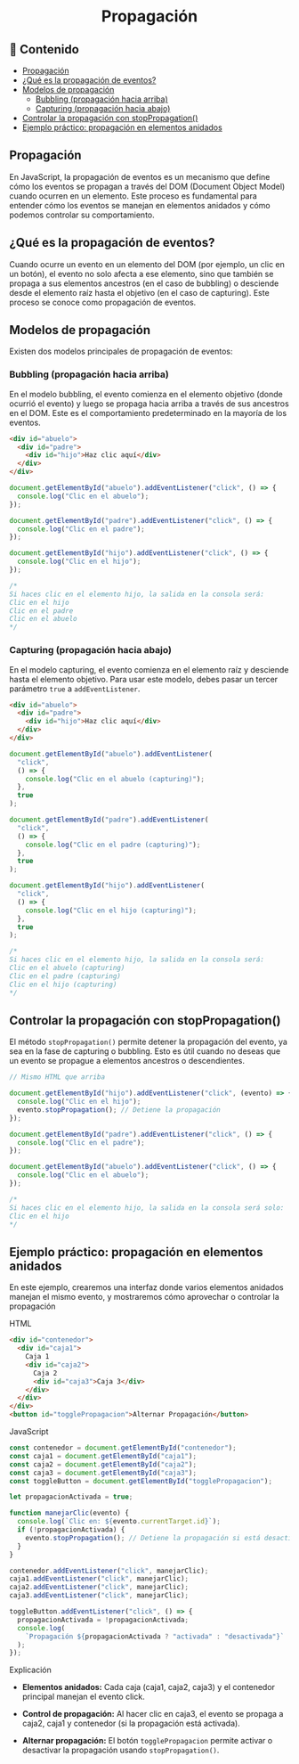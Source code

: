 <h1 align="center">Propagación</h1>

<h2>📑 Contenido</h2>

- [Propagación](#propagación)
- [¿Qué es la propagación de eventos?](#qué-es-la-propagación-de-eventos)
- [Modelos de propagación](#modelos-de-propagación)
  - [Bubbling (propagación hacia arriba)](#bubbling-propagación-hacia-arriba)
  - [Capturing (propagación hacia abajo)](#capturing-propagación-hacia-abajo)
- [Controlar la propagación con stopPropagation()](#controlar-la-propagación-con-stoppropagation)
- [Ejemplo práctico: propagación en elementos anidados](#ejemplo-práctico-propagación-en-elementos-anidados)

## Propagación

En JavaScript, la propagación de eventos es un mecanismo que define cómo los eventos se propagan a través del DOM (Document Object Model) cuando ocurren en un elemento. Este proceso es fundamental para entender cómo los eventos se manejan en elementos anidados y cómo podemos controlar su comportamiento.

## ¿Qué es la propagación de eventos?

Cuando ocurre un evento en un elemento del DOM (por ejemplo, un clic en un botón), el evento no solo afecta a ese elemento, sino que también se propaga a sus elementos ancestros (en el caso de bubbling) o desciende desde el elemento raíz hasta el objetivo (en el caso de capturing). Este proceso se conoce como propagación de eventos.

## Modelos de propagación

Existen dos modelos principales de propagación de eventos:

### Bubbling (propagación hacia arriba)

En el modelo bubbling, el evento comienza en el elemento objetivo (donde ocurrió el evento) y luego se propaga hacia arriba a través de sus ancestros en el DOM. Este es el comportamiento predeterminado en la mayoría de los eventos.

```html
<div id="abuelo">
  <div id="padre">
    <div id="hijo">Haz clic aquí</div>
  </div>
</div>
```

```javascript
document.getElementById("abuelo").addEventListener("click", () => {
  console.log("Clic en el abuelo");
});

document.getElementById("padre").addEventListener("click", () => {
  console.log("Clic en el padre");
});

document.getElementById("hijo").addEventListener("click", () => {
  console.log("Clic en el hijo");
});

/*
Si haces clic en el elemento hijo, la salida en la consola será:
Clic en el hijo
Clic en el padre
Clic en el abuelo
*/
```

### Capturing (propagación hacia abajo)

En el modelo capturing, el evento comienza en el elemento raíz y desciende hasta el elemento objetivo. Para usar este modelo, debes pasar un tercer parámetro `true` a `addEventListener`.

```html
<div id="abuelo">
  <div id="padre">
    <div id="hijo">Haz clic aquí</div>
  </div>
</div>
```

```javascript
document.getElementById("abuelo").addEventListener(
  "click",
  () => {
    console.log("Clic en el abuelo (capturing)");
  },
  true
);

document.getElementById("padre").addEventListener(
  "click",
  () => {
    console.log("Clic en el padre (capturing)");
  },
  true
);

document.getElementById("hijo").addEventListener(
  "click",
  () => {
    console.log("Clic en el hijo (capturing)");
  },
  true
);

/*
Si haces clic en el elemento hijo, la salida en la consola será:
Clic en el abuelo (capturing)
Clic en el padre (capturing)
Clic en el hijo (capturing)
*/
```

## Controlar la propagación con stopPropagation()

El método `stopPropagation()` permite detener la propagación del evento, ya sea en la fase de capturing o bubbling. Esto es útil cuando no deseas que un evento se propague a elementos ancestros o descendientes.

```javascript
// Mismo HTML que arriba

document.getElementById("hijo").addEventListener("click", (evento) => {
  console.log("Clic en el hijo");
  evento.stopPropagation(); // Detiene la propagación
});

document.getElementById("padre").addEventListener("click", () => {
  console.log("Clic en el padre");
});

document.getElementById("abuelo").addEventListener("click", () => {
  console.log("Clic en el abuelo");
});

/*
Si haces clic en el elemento hijo, la salida en la consola será solo:
Clic en el hijo
*/
```

## Ejemplo práctico: propagación en elementos anidados

En este ejemplo, crearemos una interfaz donde varios elementos anidados manejan el mismo evento, y mostraremos cómo aprovechar o controlar la propagación

HTML

```html
<div id="contenedor">
  <div id="caja1">
    Caja 1
    <div id="caja2">
      Caja 2
      <div id="caja3">Caja 3</div>
    </div>
  </div>
</div>
<button id="togglePropagacion">Alternar Propagación</button>
```

JavaScript

```javascript
const contenedor = document.getElementById("contenedor");
const caja1 = document.getElementById("caja1");
const caja2 = document.getElementById("caja2");
const caja3 = document.getElementById("caja3");
const toggleButton = document.getElementById("togglePropagacion");

let propagacionActivada = true;

function manejarClic(evento) {
  console.log(`Clic en: ${evento.currentTarget.id}`);
  if (!propagacionActivada) {
    evento.stopPropagation(); // Detiene la propagación si está desactivada
  }
}

contenedor.addEventListener("click", manejarClic);
caja1.addEventListener("click", manejarClic);
caja2.addEventListener("click", manejarClic);
caja3.addEventListener("click", manejarClic);

toggleButton.addEventListener("click", () => {
  propagacionActivada = !propagacionActivada;
  console.log(
    `Propagación ${propagacionActivada ? "activada" : "desactivada"}`
  );
});
```

Explicación

- **Elementos anidados:** Cada caja (caja1, caja2, caja3) y el contenedor principal manejan el evento click.

- **Control de propagación:** Al hacer clic en caja3, el evento se propaga a caja2, caja1 y contenedor (si la propagación está activada).

- **Alternar propagación:** El botón `togglePropagacion` permite activar o desactivar la propagación usando `stopPropagation()`.
